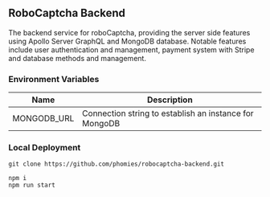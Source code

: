 ## RoboCaptcha Backend

The backend service for roboCaptcha, providing the server side features using Apollo Server GraphQL and MongoDB database. Notable features include user authentication and management, payment system with Stripe and database methods and management.

### Environment Variables
| Name        | Description                                            |
| ----------- | ------------------------------------------------------ |
| MONGODB_URL | Connection string to establish an instance for MongoDB |
### Local Deployment
```
git clone https://github.com/phomies/robocaptcha-backend.git

npm i
npm run start
```